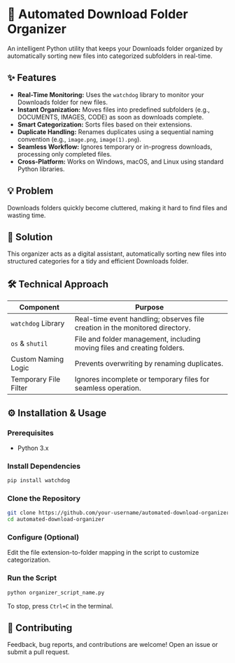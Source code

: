 # 📂 Automated Download Folder Organizer

An intelligent Python utility that keeps your Downloads folder organized by automatically sorting new files into categorized subfolders in real-time.

## ✨ Features

- **Real-Time Monitoring:** Uses the `watchdog` library to monitor your Downloads folder for new files.
- **Instant Organization:** Moves files into predefined subfolders (e.g., DOCUMENTS, IMAGES, CODE) as soon as downloads complete.
- **Smart Categorization:** Sorts files based on their extensions.
- **Duplicate Handling:** Renames duplicates using a sequential naming convention (e.g., `image.png`, `image(1).png`).
- **Seamless Workflow:** Ignores temporary or in-progress downloads, processing only completed files.
- **Cross-Platform:** Works on Windows, macOS, and Linux using standard Python libraries.

## 💡 Problem

Downloads folders quickly become cluttered, making it hard to find files and wasting time.

## 🚀 Solution

This organizer acts as a digital assistant, automatically sorting new files into structured categories for a tidy and efficient Downloads folder.

## 🛠️ Technical Approach

| Component              | Purpose                                                                                   |
|------------------------|-------------------------------------------------------------------------------------------|
| `watchdog` Library     | Real-time event handling; observes file creation in the monitored directory.              |
| `os` & `shutil`        | File and folder management, including moving files and creating folders.                  |
| Custom Naming Logic    | Prevents overwriting by renaming duplicates.                                              |
| Temporary File Filter  | Ignores incomplete or temporary files for seamless operation.                             |

## ⚙️ Installation & Usage

### Prerequisites

- Python 3.x

### Install Dependencies

```bash
pip install watchdog
```

### Clone the Repository

```bash
git clone https://github.com/your-username/automated-download-organizer.git
cd automated-download-organizer
```

### Configure (Optional)

Edit the file extension-to-folder mapping in the script to customize categorization.

### Run the Script

```bash
python organizer_script_name.py
```

To stop, press `Ctrl+C` in the terminal.

## 🤝 Contributing

Feedback, bug reports, and contributions are welcome! Open an issue or submit a pull request.

